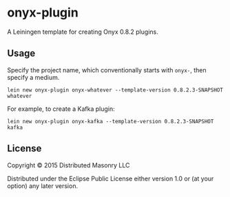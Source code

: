 # onyx-plugin

A Leiningen template for creating Onyx 0.8.2 plugins.

## Usage

Specify the project name, which conventionally starts with `onyx-`, then specify a medium.

```
lein new onyx-plugin onyx-whatever --template-version 0.8.2.3-SNAPSHOT whatever
```

For example, to create a Kafka plugin:

```
lein new onyx-plugin onyx-kafka --template-version 0.8.2.3-SNAPSHOT kafka
```

## License

Copyright © 2015 Distributed Masonry LLC

Distributed under the Eclipse Public License either version 1.0 or (at
your option) any later version.
